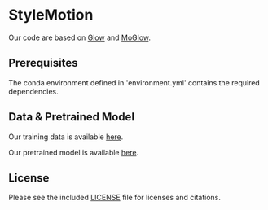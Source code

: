 # StyleMotion

Our code are based on [Glow](https://github.com/chaiyujin/glow-pytorch/) and [MoGlow](https://github.com/simonalexanderson/StyleGestures).

## Prerequisites
The conda environment defined in 'environment.yml' contains the required dependencies.

## Data & Pretrained Model
Our training data is available [here](https://drive.google.com/file/d/1tcuEVSaKis263o2Vve-440V7SB5KUIW1/view?usp=sharing).

Our pretrained model is available [here](https://drive.google.com/file/d/1_wE9RX3Xae_9KA1r5kiciHL_Kql8kzCN/view?usp=sharing).

## License
Please see the included [LICENSE](LICENSE) file for licenses and citations.
